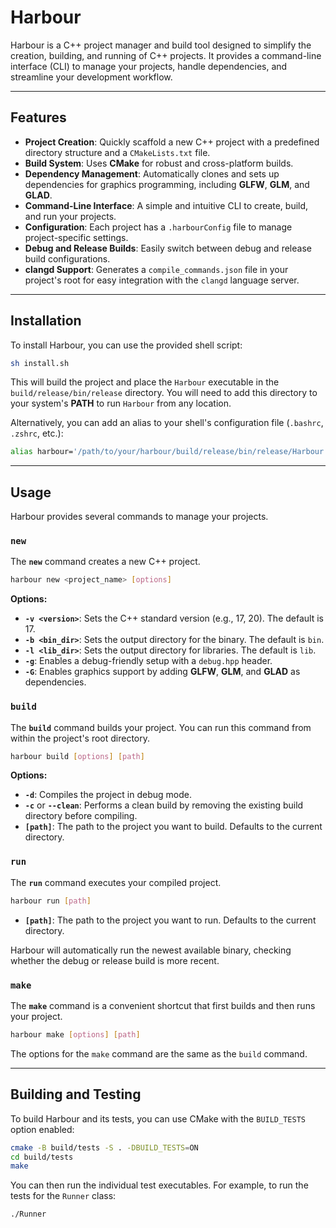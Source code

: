 # Harbour

Harbour is a C++ project manager and build tool designed to simplify the creation, building, and running of C++ projects. It provides a command-line interface (CLI) to manage your projects, handle dependencies, and streamline your development workflow.

-----

## Features

  * **Project Creation**: Quickly scaffold a new C++ project with a predefined directory structure and a `CMakeLists.txt` file.
  * **Build System**: Uses **CMake** for robust and cross-platform builds.
  * **Dependency Management**: Automatically clones and sets up dependencies for graphics programming, including **GLFW**, **GLM**, and **GLAD**.
  * **Command-Line Interface**: A simple and intuitive CLI to create, build, and run your projects.
  * **Configuration**: Each project has a `.harbourConfig` file to manage project-specific settings.
  * **Debug and Release Builds**: Easily switch between debug and release build configurations.
  * **clangd Support**: Generates a `compile_commands.json` file in your project's root for easy integration with the `clangd` language server.

-----

## Installation

To install Harbour, you can use the provided shell script:

```bash
sh install.sh
```

This will build the project and place the `Harbour` executable in the `build/release/bin/release` directory. You will need to add this directory to your system's **PATH** to run `Harbour` from any location.

Alternatively, you can add an alias to your shell's configuration file (`.bashrc`, `.zshrc`, etc.):

```bash
alias harbour='/path/to/your/harbour/build/release/bin/release/Harbour'
```

-----

## Usage

Harbour provides several commands to manage your projects.

### `new`

The **`new`** command creates a new C++ project.

```bash
harbour new <project_name> [options]
```

**Options:**

  * **`-v <version>`**: Sets the C++ standard version (e.g., 17, 20). The default is 17.
  * **`-b <bin_dir>`**: Sets the output directory for the binary. The default is `bin`.
  * **`-l <lib_dir>`**: Sets the output directory for libraries. The default is `lib`.
  * **`-g`**: Enables a debug-friendly setup with a `debug.hpp` header.
  * **`-G`**: Enables graphics support by adding **GLFW**, **GLM**, and **GLAD** as dependencies.

### `build`

The **`build`** command builds your project. You can run this command from within the project's root directory.

```bash
harbour build [options] [path]
```

**Options:**

  * **`-d`**: Compiles the project in debug mode.
  * **`-c`** or **`--clean`**: Performs a clean build by removing the existing build directory before compiling.
  * **`[path]`**: The path to the project you want to build. Defaults to the current directory.

### `run`

The **`run`** command executes your compiled project.

```bash
harbour run [path]
```

  * **`[path]`**: The path to the project you want to run. Defaults to the current directory.

Harbour will automatically run the newest available binary, checking whether the debug or release build is more recent.

### `make`

The **`make`** command is a convenient shortcut that first builds and then runs your project.

```bash
harbour make [options] [path]
```

The options for the `make` command are the same as the `build` command.

-----

## Building and Testing

To build Harbour and its tests, you can use CMake with the `BUILD_TESTS` option enabled:

```bash
cmake -B build/tests -S . -DBUILD_TESTS=ON
cd build/tests
make
```

You can then run the individual test executables. For example, to run the tests for the `Runner` class:

```bash
./Runner
```
